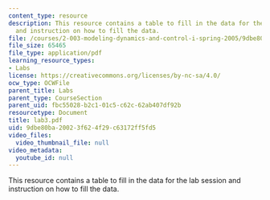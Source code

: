 ```yaml
---
content_type: resource
description: This resource contains a table to fill in the data for the lab session
  and instruction on how to fill the data.
file: /courses/2-003-modeling-dynamics-and-control-i-spring-2005/9dbe80ba20023f624f29c63172ff5fd5_lab3.pdf
file_size: 65465
file_type: application/pdf
learning_resource_types:
- Labs
license: https://creativecommons.org/licenses/by-nc-sa/4.0/
ocw_type: OCWFile
parent_title: Labs
parent_type: CourseSection
parent_uid: fbc55028-b2c1-01c5-c62c-62ab407df92b
resourcetype: Document
title: lab3.pdf
uid: 9dbe80ba-2002-3f62-4f29-c63172ff5fd5
video_files:
  video_thumbnail_file: null
video_metadata:
  youtube_id: null
---
```

This resource contains a table to fill in the data for the lab session and instruction on how to fill the data.